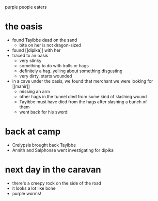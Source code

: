 purple people eaters
# the oasis
* found Tayibbe dead on the sand
	* bite on her is not dragon-sized
* found [[dipika]] with her
* traced to an oasis
	* very stinky
	* something to do with trolls or hags
	* definitely a hag.  yelling about something disgusting
	* very dirty, starts wounded
* in a cave under the oasis, we found that merchant we were looking for [[mahir]]
	* missing an arm
	* other hags in the tunnel died from some kind of slashing wound
	* Tayibbe must have died from the hags after slashing a bunch of them
	* went back for his sword

# back at camp
* Crelypsis brought back Tayibbe
* Annith and Salphonse went investigating for dipika 

# next day in the caravan
* there's a creepy rock on the side of the road
* it looks a lot like bone
* purple worms! 